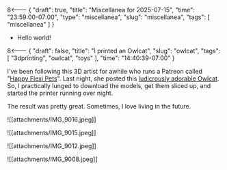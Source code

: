 8<--- { "draft": true, "title": "Miscellanea for 2025-07-15", "time": "23:59:00-07:00", "type": "miscellanea", "slug": "miscellanea", "tags": [ "miscellanea" ] }

- Hello world!

8<--- { "draft": false, "title": "I printed an Owlcat", "slug": "owlcat", "tags": [ "3dprinting", "owlcat", "toys" ], "time": "14:40:39-07:00" }

I've been following this 3D artist for awhile who runs a Patreon called "[Happy Flexi Pets](https://www.patreon.com/happyflexipets)". Last night, she posted this [ludicrously adorable Owlcat](https://www.patreon.com/posts/new-design-75-134119470). So, I practically lunged to download the models, get them sliced up, and started the printer running over night.

The result was pretty great. Sometimes, I love living in the future.

<image-gallery>

![[attachments/IMG_9016.jpeg]]

![[attachments/IMG_9015.jpeg]]

![[attachments/IMG_9012.jpeg]]

![[attachments/IMG_9008.jpeg]]

</image-gallery>
